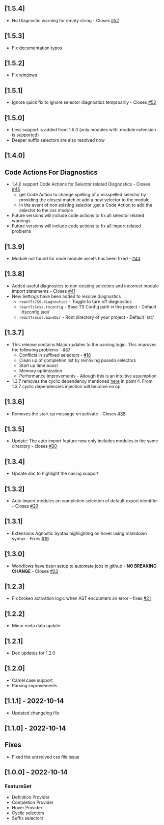 ## [1.5.4]
- No Diagnostic warning for empty string - Closes [#52](https://github.com/Viijay-Kr/react-ts-css/issues/52) 
## [1.5.3]
- Fix documentation typos
## [1.5.2]
- Fix windows
## [1.5.1]
- Ignore quick fix to ignore selector diagnostics temproarily - Closes [#52](https://github.com/Viijay-Kr/react-ts-css/issues/52)
## [1.5.0]
- Less support is added from 1.5.0 (only modules with .module extension is supported)
- Deeper suffix selectors are also resolved now

## [1.4.0]
## Code Actions For Diagnostics
- 1.4.0 support Code Actions for Selector related Diagnostics - Closes [#45](https://github.com/Viijay-Kr/react-ts-css/issues/45)
  - get  Code Action to change spelling of a misspelled selector by providing the closest match or add a new selector to the module
  - In the event of non existing selector ,get a Code Action to add the selector to the css module
- Future versions will include code actions to fix all selector related warnings
- Future versions will include code actions to fix all import related problems
  
## [1.3.9]
- Module not found for node module assets has been fixed - [#43](https://github.com/Viijay-Kr/react-ts-css/issues/43)
## [1.3.8]
- Added useful diagnostics to non existing selectors and incorrect module import statements - Closes [#41](https://github.com/Viijay-Kr/react-ts-css/issues/41)
- New Settings have been added to resolve diagnostics
  - `reactTsCSS.diagnostics` - Toggle to turn off diagnostics
  - `reactTsScss.tsconfig` - Base TS Config path in the project - Default './tsconfig.json'
  - `reactTsScss.baseDir` - Root directory of your project - Default 'src'
## [1.3.7]
- This release contains Major updates to the parsing logic. This improves the following problems - [#37](https://github.com/Viijay-Kr/react-ts-css/issues/37)
  - Conflicts in suffixed selectors - [#18](https://github.com/Viijay-Kr/react-ts-css/issues/18)
  - Clean up of completion list by removing pusedo selectors
  - Start up time boost
  - Memory optimization
  - Performance improvements - Altough this is an intuitive assumption
- 1.3.7 removes the cyclic dependency mentioned [here](https://github.com/Viijay-Kr/react-ts-css#current-feasibilities) in point 4. From 1.3.7 cyclic dependencies injection will become no op
## [1.3.6]
- Removes the start up message on activate - Closes [#38](https://github.com/Viijay-Kr/react-ts-css/issues/38)
## [1.3.5]
- Update: The auto import feature now only includes modules in the same directory - closes [#20](https://github.com/Viijay-Kr/react-ts-css/issues/20#issuecomment-1379073856)
## [1.3.4]
- Update doc to highlight the casing support
## [1.3.2]
  - Auto import modules on completion selection of default export identifier - Closes [#20](https://github.com/Viijay-Kr/react-ts-css/issues/20)
## [1.3.1]
 - Extensions Agnostic Syntax highlighting on hover using markdown syntax - Fixes [#19](https://github.com/Viijay-Kr/react-ts-css/issues/19)

## [1.3.0]
 - Workflows have been setup to automate jobs in github - **NO BREAKING CHANGE** - Closes [#23](https://github.com/Viijay-Kr/react-ts-css/issues/23) 
## [1.2.3]
 - Fix broken activation logic when AST encounters an error - fixes [#21](https://github.com/Viijay-Kr/react-ts-css/issues/21)
## [1.2.2]

- Minor meta data update

## [1.2.1]

- Doc updates for 1.2.0

## [1.2.0]

- Camel case support
- Parsing improvements

## [1.1.1] - 2022-10-14

- Updated changelog file

## [1.1.0] - 2022-10-14

## Fixes

- Fixed the unrsolved css file issue

## [1.0.0] - 2022-10-14

### FeatureSet

- Definition Provider
- Completion Provider
- Hover Provider
- Cyclic selectors
- Suffix selectors
